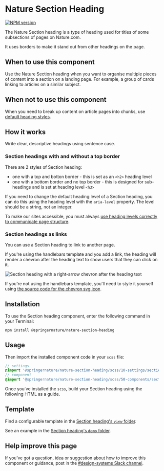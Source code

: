 # Nature Section Heading

[![NPM version][badge-npm]][info-npm]

The Nature Section heading is a type of heading used for titles of some subsections of pages on Nature.com.

It uses borders to make it stand out from other headings on the page.

## When to use this component

Use the Nature Section heading when you want to organise multiple pieces of content into a section on a landing page. For example, a group of cards linking to articles on a similar subject.

## When not to use this component

When you need to break up content on article pages into chunks, use [default heading styles](https://frontend-design-system.private.springernature.app/nature/styleguide/typography#headings-nature-journals).

## How it works

Write clear, descriptive headings using sentence case.

### Section headings with and without a top border

There are 2 styles of Section heading:

- one with a top and botton border - this is set as an `<h2>` heading level
- one with a bottom border and no top border - this is designed for sub-headings and is set at heading level `<h3>`

If you need to change the default heading level of a Section heading, you can do this using the heading level with the `aria-level` property. The level should be a string, not an integer.

To make our sites accessible, you must always [use heading levels correctly to communicate page structure](https://elements.public.springernature.app/nature/styleguide/typography#use-heading-levels-to-communicate-page-structure).

### Section headings as links

You can use a Section heading to link to another page.

If you're using the handlebars template and you add a link, the heading will render a chevron after the heading text to show users that they can click on it.

![Section heading with a right-arrow chevron after the heading text](https://user-images.githubusercontent.com/15365576/152791603-d876746c-ab7a-4a03-84c2-dc871df0d6b2.png)

If you're not using the handlebars template, you'll need to style it yourself using [the source code for the chevron svg icon](https://github.com/springernature/frontend-toolkits/blob/master/context/brand-context/default/img/icons/chevron-right.svg
).

## Installation

To use the Section heading component, enter the following command in your Terminal:

```
npm install @springernature/nature-section-heading
```

## Usage

Then import the installed component code in your `scss` file:

```scss
// settings
@import '@springernature/nature-section-heading/scss/10-settings/section-heading';
// component
@import '@springernature/nature-section-heading/scss/50-components/section-heading';
```

Once you’ve installed the `scss`, build your Section heading using the following HTML as a guide.

## Template

Find a configurable template in the [Section heading's `view` folder](https://github.com/springernature/frontend-toolkits/blob/master/toolkits/nature/packages/nature-section-heading/view/section-heading.hbs). 

See an example in the [Section heading's `demo` folder](https://github.com/springernature/frontend-toolkits/tree/master/toolkits/nature/packages/nature-section-heading/demo).

## Help improve this page

If you’ve got a question, idea or suggestion about how to improve this component or guidance, post in the [#design-systems Slack channel](https://springernature.slack.com/archives/C75DHBTBP).

[info-npm]: https://www.npmjs.com/package/@springernature/nature-section-heading
[badge-npm]: https://img.shields.io/npm/v/@springernature/nature-section-heading.svg
